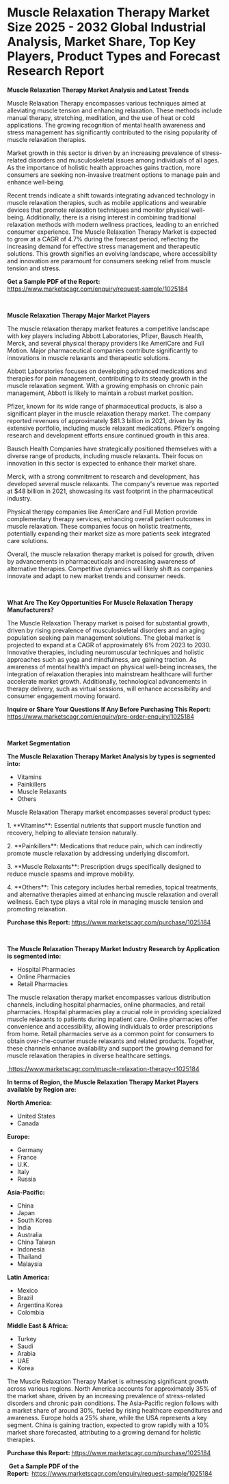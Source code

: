 <p><h1>Muscle Relaxation Therapy Market Size 2025 - 2032 Global Industrial Analysis, Market Share, Top Key Players, Product Types and Forecast Research Report</h1></p><p><strong>Muscle Relaxation Therapy Market Analysis and Latest Trends</strong></p>
<p><p>Muscle Relaxation Therapy encompasses various techniques aimed at alleviating muscle tension and enhancing relaxation. These methods include manual therapy, stretching, meditation, and the use of heat or cold applications. The growing recognition of mental health awareness and stress management has significantly contributed to the rising popularity of muscle relaxation therapies. </p><p>Market growth in this sector is driven by an increasing prevalence of stress-related disorders and musculoskeletal issues among individuals of all ages. As the importance of holistic health approaches gains traction, more consumers are seeking non-invasive treatment options to manage pain and enhance well-being. </p><p>Recent trends indicate a shift towards integrating advanced technology in muscle relaxation therapies, such as mobile applications and wearable devices that promote relaxation techniques and monitor physical well-being. Additionally, there is a rising interest in combining traditional relaxation methods with modern wellness practices, leading to an enriched consumer experience. The Muscle Relaxation Therapy Market is expected to grow at a CAGR of 4.7% during the forecast period, reflecting the increasing demand for effective stress management and therapeutic solutions. This growth signifies an evolving landscape, where accessibility and innovation are paramount for consumers seeking relief from muscle tension and stress.</p></p>
<p><strong>Get a Sample PDF of the Report:&nbsp;</strong> <a href="https://www.marketscagr.com/enquiry/request-sample/1025184?utm_campaign=3700&utm_medium=2&utm_source=Github&utm_content=ia&utm_term=17042025&utm_id=muscle-relaxation-therapy">https://www.marketscagr.com/enquiry/request-sample/1025184</a></p>
<p>&nbsp;</p>
<p><strong>Muscle Relaxation Therapy Major Market Players</strong></p>
<p><p>The muscle relaxation therapy market features a competitive landscape with key players including Abbott Laboratories, Pfizer, Bausch Health, Merck, and several physical therapy providers like AmeriCare and Full Motion. Major pharmaceutical companies contribute significantly to innovations in muscle relaxants and therapeutic solutions.</p><p>Abbott Laboratories focuses on developing advanced medications and therapies for pain management, contributing to its steady growth in the muscle relaxation segment. With a growing emphasis on chronic pain management, Abbott is likely to maintain a robust market position.</p><p>Pfizer, known for its wide range of pharmaceutical products, is also a significant player in the muscle relaxation therapy market. The company reported revenues of approximately $81.3 billion in 2021, driven by its extensive portfolio, including muscle relaxant medications. Pfizer’s ongoing research and development efforts ensure continued growth in this area.</p><p>Bausch Health Companies have strategically positioned themselves with a diverse range of products, including muscle relaxants. Their focus on innovation in this sector is expected to enhance their market share.</p><p>Merck, with a strong commitment to research and development, has developed several muscle relaxants. The company's revenue was reported at $48 billion in 2021, showcasing its vast footprint in the pharmaceutical industry. </p><p>Physical therapy companies like AmeriCare and Full Motion provide complementary therapy services, enhancing overall patient outcomes in muscle relaxation. These companies focus on holistic treatments, potentially expanding their market size as more patients seek integrated care solutions.</p><p>Overall, the muscle relaxation therapy market is poised for growth, driven by advancements in pharmaceuticals and increasing awareness of alternative therapies. Competitive dynamics will likely shift as companies innovate and adapt to new market trends and consumer needs.</p></p>
<p>&nbsp;</p>
<p><strong>What Are The Key Opportunities For Muscle Relaxation Therapy Manufacturers?</strong></p>
<p><p>The Muscle Relaxation Therapy market is poised for substantial growth, driven by rising prevalence of musculoskeletal disorders and an aging population seeking pain management solutions. The global market is projected to expand at a CAGR of approximately 6% from 2023 to 2030. Innovative therapies, including neuromuscular techniques and holistic approaches such as yoga and mindfulness, are gaining traction. As awareness of mental health’s impact on physical well-being increases, the integration of relaxation therapies into mainstream healthcare will further accelerate market growth. Additionally, technological advancements in therapy delivery, such as virtual sessions, will enhance accessibility and consumer engagement moving forward.</p></p>
<p><strong>Inquire or Share Your Questions If Any Before Purchasing This Report:</strong> <a href="https://www.marketscagr.com/enquiry/pre-order-enquiry/1025184?utm_campaign=3700&utm_medium=2&utm_source=Github&utm_content=ia&utm_term=17042025&utm_id=muscle-relaxation-therapy">https://www.marketscagr.com/enquiry/pre-order-enquiry/1025184</a></p>
<p>&nbsp;</p>
<p><strong>Market Segmentation</strong></p>
<p><strong>The Muscle Relaxation Therapy Market Analysis by types is segmented into:</strong></p>
<p><ul><li>Vitamins</li><li>Painkillers</li><li>Muscle Relaxants</li><li>Others</li></ul></p>
<p><p>Muscle Relaxation Therapy market encompasses several product types: </p><p>1. **Vitamins**: Essential nutrients that support muscle function and recovery, helping to alleviate tension naturally.</p><p>2. **Painkillers**: Medications that reduce pain, which can indirectly promote muscle relaxation by addressing underlying discomfort.</p><p>3. **Muscle Relaxants**: Prescription drugs specifically designed to reduce muscle spasms and improve mobility.</p><p>4. **Others**: This category includes herbal remedies, topical treatments, and alternative therapies aimed at enhancing muscle relaxation and overall wellness. Each type plays a vital role in managing muscle tension and promoting relaxation.</p></p>
<p><strong>Purchase this Report:&nbsp;</strong><a href="https://www.marketscagr.com/purchase/1025184?utm_campaign=3700&utm_medium=2&utm_source=Github&utm_content=ia&utm_term=17042025&utm_id=muscle-relaxation-therapy">https://www.marketscagr.com/purchase/1025184</a></p>
<p>&nbsp;</p>
<p><strong>The Muscle Relaxation Therapy Market Industry Research by Application is segmented into:</strong></p>
<p><ul><li>Hospital Pharmacies</li><li>Online Pharmacies</li><li>Retail Pharmacies</li></ul></p>
<p><p>The muscle relaxation therapy market encompasses various distribution channels, including hospital pharmacies, online pharmacies, and retail pharmacies. Hospital pharmacies play a crucial role in providing specialized muscle relaxants to patients during inpatient care. Online pharmacies offer convenience and accessibility, allowing individuals to order prescriptions from home. Retail pharmacies serve as a common point for consumers to obtain over-the-counter muscle relaxants and related products. Together, these channels enhance availability and support the growing demand for muscle relaxation therapies in diverse healthcare settings.</p></p>
<p><a href="https://www.marketscagr.com/muscle-relaxation-therapy-r1025184?utm_campaign=3700&utm_medium=2&utm_source=Github&utm_content=ia&utm_term=17042025&utm_id=muscle-relaxation-therapy">&nbsp;https://www.marketscagr.com/muscle-relaxation-therapy-r1025184</a></p>
<p><strong>In terms of Region, the Muscle Relaxation Therapy Market Players available by Region are:</strong></p>
<p>
    <p> <strong> North America: </strong>
        <ul>
            <li>United States</li>
            <li>Canada</li>
        </ul>
        </p> 
    <p> <strong> Europe: </strong>
        <ul>
            <li>Germany</li>
            <li>France</li>
            <li>U.K.</li>
            <li>Italy</li>
            <li>Russia</li>
        </ul>
        </p> 
    <p> <strong> Asia-Pacific: </strong>
        <ul>
            <li>China</li>
            <li>Japan</li>
            <li>South Korea</li>
            <li>India</li>
            <li>Australia</li>
            <li>China Taiwan</li>
            <li>Indonesia</li>
            <li>Thailand</li>
            <li>Malaysia</li>
        </ul>
        </p> 
    <p> <strong> Latin America: </strong>
        <ul>
            <li>Mexico</li>
            <li>Brazil</li>
            <li>Argentina Korea</li>
            <li>Colombia</li>
        </ul>
        </p> 
    <p> <strong> Middle East & Africa: </strong>
        <ul>
            <li>Turkey</li>
            <li>Saudi</li>
            <li>Arabia</li>
            <li>UAE</li>
            <li>Korea</li>
        </ul>
    </p>
    </p>
<p><p>The Muscle Relaxation Therapy Market is witnessing significant growth across various regions. North America accounts for approximately 35% of the market share, driven by an increasing prevalence of stress-related disorders and chronic pain conditions. The Asia-Pacific region follows with a market share of around 30%, fueled by rising healthcare expenditures and awareness. Europe holds a 25% share, while the USA represents a key segment. China is gaining traction, expected to grow rapidly with a 10% market share forecasted, attributing to a growing demand for holistic therapies.</p></p>
<p><strong>Purchase this Report: </strong><a href="https://www.marketscagr.com/purchase/1025184?utm_campaign=3700&utm_medium=2&utm_source=Github&utm_content=ia&utm_term=17042025&utm_id=muscle-relaxation-therapy">https://www.marketscagr.com/purchase/1025184</a></p>
<p>&nbsp;<strong>Get a Sample PDF of the Report:&nbsp;&nbsp;</strong><a href="https://www.marketscagr.com/enquiry/request-sample/1025184?utm_campaign=3700&utm_medium=2&utm_source=Github&utm_content=ia&utm_term=17042025&utm_id=muscle-relaxation-therapy">https://www.marketscagr.com/enquiry/request-sample/1025184</a></p>
<p><strong></strong></p>
<p><p></p><p></p><p></p></p>